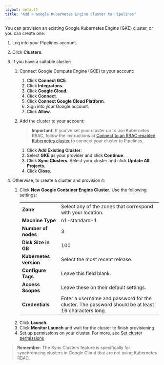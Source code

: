 ```yaml
---
layout: default
title: "Add a Google Kubernetes Engine cluster to Pipelines"
--- 
```


You can provision an existing Google Kubernetes Engine (GKE) cluster, or you can create one:

1. Log into your Pipelines account.
1. Click **Clusters**.
1. If you have a suitable cluster:
   1. Connect Google Compute Engine (GCE) to your account:
      1. Click **Connect GCE**.
      1. Click **Integratons**.
      1. Click **Google Cloud**.
      1. Click **Connect**.
      1. Click **Connect Google Cloud Platform**.
      1. Sign into your Google account.
      1. Click **Allow**.
   1. Add the cluster to your account:
      > **Important:** If you've set your cluster up to use Kubernetes RBAC, follow the instructions at [Connect to an RBAC-enabled Kubernetes cluster](./pfc_permissions_kube_rbac.html) to connect your cluster to Pipelines. 
            	
      1. Click **Add Existing Cluster**.
      1. Select **GKE** as your provider and click **Continue**.
      1. Click **Sync Clusters**. Select your cluster and click **Update All Projects**.
      1. Click **Close**.
      
1. Otherwise, to create a cluster and provision it:
   1. Click **New Google Container Engine Cluster**. Use the following settings:
        <table>
        <tr>
            <td><b>Zone</b></td>
            <td>Select any of the zones that correspond with your location.</td>
        </tr>
        <tr>
            <td><b>Machine Type</b></td>
            <td>n1-standard-1</td>
        </tr>
        <tr>
            <td><b>Number of nodes</b></td>
            <td>3</td>
        </tr>
        <tr>
            <td><b>Disk Size in GB</b></td>
            <td>100</td>
        </tr>
        <tr>
            <td><b>Kubernetes version</b></td>
            <td>Select the most recent release.</td>
        </tr>
        <tr>
            <td><b>Configure Tags</b></td>
            <td>Leave this field blank.</td>
        </tr>
        <tr>
            <td><b>Access Scopes</b></td>
            <td>Leave these on their default settings.</td>
        </tr>
        <tr>
            <td><b>Credentials</b></td>
            <td>Enter a username and password for the cluster. The password should be at least 16 characters long.</td>
        </tr>
        </table>
   1. Click **Launch.**
   1. Click **Monitor Launch** and wait for the cluster to finish provisioning.
   1. Set up permissions on your cluster. For more, see <a href="./cluster-set-permissions.html">Set cluster permissions</a>

>**Remember**: The Sync Clusters feature is specifically for synchronizing clusters in Google Cloud that are not using Kubernetes RBAC.